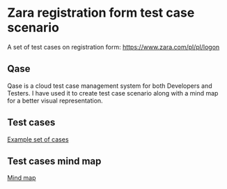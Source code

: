 # Zara registration form test case scenario
A set of test cases on registration form: https://www.zara.com/pl/pl/logon

## Qase
Qase is a cloud test case management system for both Developers and Testers. 
I have used it to create test case scenario along with a mind map for a better visual representation.

## Test cases

[Example set of cases](https://github.com/Inadurill/Zara-registration-form-test-scenario/blob/main/Zara%20registration%20form%20test%20scenario.pdf)

## Test cases mind map

[Mind map](https://github.com/Inadurill/Zara-registration-form-test-scenario/blob/main/User%20registration%20test%20scenario%20mind%20map.jpg)
